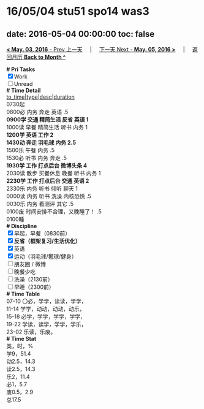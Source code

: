 # 16/05/04 stu51 spo14 was3

date: 2016-05-04 00:00:00
toc: false
---
[**< May. 03, 2016** - Prev 上一天](/lifelogs/2016/05/d03.md) &nbsp; &nbsp; | &nbsp; &nbsp; [下一天 Next - **May. 05, 2016 >**](/lifelogs/2016/05/d05.md) &nbsp; &nbsp; |  &nbsp; &nbsp; [返回月历 **Back to Month ^**](/lifelogs/2016/05/index.md)
<br/><div><b># Pri Tasks</b></div><div><input checked="true" type="checkbox"/>Work</div><div><input type="checkbox"/>Unread</div><div><b># Time Detail</b></div><div><u>to_time|type|desc|duration</u></div><div>0730起</div><div>0800必 内务 奔走 英语 .5</div><div><b>0900学 交通 精简生活 反省 英语 1</b></div><div>1000读 早餐 精简生活 听书 内务 1</div><div><b>1200学 英语 工作 2</b></div><div><b>1430动 奔走 羽毛球 内务 2.5</b></div><div>1500乐 午餐 内务 .5</div><div>1530必 听书 内务 奔走 .5</div><div><b>1930学 工作 打点后台 微博头条 4</b></div><div>2030读 散步 买餐休息 晚餐 听书 内务 1</div><div><b>2230学 工作 打点后台 交通 英语 2</b></div><div>2330乐 内务 听书 倾听 聊天 1</div><div>0000读 内务 听书 洗澡 内核恐慌 .5</div><div>0030乐 内务 看测评 其它 .5</div><div>0100废 时间安排不合理，又晚睡了！ .5</div><div>0100睡</div><div><b># Discipline</b></div><div><input checked="true" type="checkbox"/>早起，早餐（0830前）</div><div><b><input checked="true" type="checkbox"/></b><b>反省（框架复习/生活优化）</b></div><div><input checked="true" type="checkbox"/>英语</div><div><input checked="true" type="checkbox"/>运动（羽毛球/毽球/健身）</div><div><input type="checkbox"/>朋友圈 / 微博</div><div><input type="checkbox"/>晚餐少吃</div><div><input type="checkbox"/>洗澡（2130前）</div><div><input type="checkbox"/>早睡（2300前）</div><div><b># Time Table</b></div><div>07-10 〇必，学学，读读，学学，</div><div>11-14 学学，动动，动动，动乐，</div><div>15-18 必学，学学，学学，学学，</div><div>19-22 学读，读学，学学，学乐，</div><div>23-02 乐读，乐废。</div><div><b># Time Stat</b></div><div>类，时，%</div><div>学9，51.4</div><div>动2.5，14.3</div><div>读2.5，14.3</div><div>乐2，11.4</div><div>必1，5.7</div><div>废0.5，2.9</div><div>总17.5</div>
